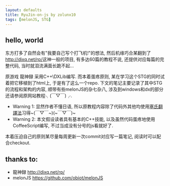 ```yaml
---
layout: defaults
title: RyuJin-on-js by zolunx10
tags: [melonJS, STG]
---
```

## hello, world
东方打多了自然会有"我要自己写个打飞机!"的想法, 然后机缘巧合某翻到了<http://dixq.net/rp/>这神一般的项目, 有多达60篇的教程不说, 还提供对应每篇的完整代码, 当时就泪流满面长跪不起... 

原游戏 龍神録 采用C++\DXLib编写. 而本着蛋疼原则, 某在学习这个STG的同时试着把它移植到了html上, 于是有了这么一个repo. 下文的笔记主要记录了其中STG的流程和架构的内容, 顺带有些melonJS的杂七杂八, 涉及到windows和dx的部分还请参阅原网站教程╮(￣▽￣)╭.

- Warning 1: 显然作者不懂日语, 所以原教程内容除了代码外其他均使用[塞氏翻譯法](http://www.douban.com/note/136844746/)习得~(￣▽￣~)(~￣▽￣)~
- Warning 2: 本文假设读者具有基本的C++技能, 以及虽然代码蛋疼地使用CoffeeScript编写, 不过当成没有分号的js看就好了.

本着压迫自己的原则某尽量每周更新一次commit对应写一篇笔记, 阅读时可以配合checkout. 

## thanks to:
- 龍神録 http://dixq.net/rp/
- melonJS https://github.com/obiot/melonJS
